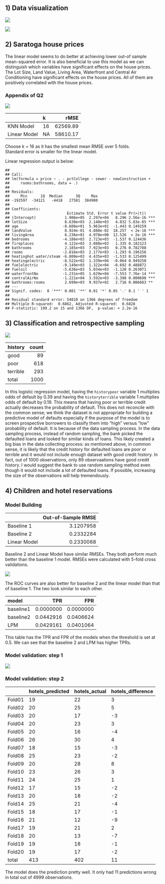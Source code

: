 ## 1) Data visualization

![](exercise_2_files/figure-markdown_github/unnamed-chunk-1-1.png)

![](exercise_2_files/figure-markdown_github/unnamed-chunk-2-1.png)

## 2) Saratoga house prices

The linear model seems to do better at achieving lower out-of sample
mean-squared error. It is also beneficial to use this model as we can
distinguish which variables have significant effects on the house
prices. The Lot Size, Land Value, Living Area, Waterfront and Central
Air Conditioning have significant effects on the house prices. All of
them are positively correlated with the house prices.

### Appendix of Q2

![](exercise_2_files/figure-markdown_github/unnamed-chunk-4-1.png)

|              | k   |     rMSE |
|:-------------|:----|---------:|
| KNN Model    | 16  | 62569.89 |
| Linear Model | NA  | 58610.17 |

Choose k = 16 as it has the smallest mean RMSE over 5 folds. <br>
Standard error is smaller for the linear model.

Linear regression output is below:

    ## 
    ## Call:
    ## lm(formula = price ~ . - pctCollege - sewer - newConstruction + 
    ##     rooms:bathrooms, data = .)
    ## 
    ## Residuals:
    ##     Min      1Q  Median      3Q     Max 
    ## -192597  -34121   -4418   27581  384900 
    ## 
    ## Coefficients:
    ##                          Estimate Std. Error t value Pr(>|t|)    
    ## (Intercept)             1.906e+05  2.297e+04   8.296 2.56e-16 ***
    ## lotSize                 8.630e+03  2.140e+03   4.032 5.83e-05 ***
    ## age                    -8.606e+01  5.963e+01  -1.443 0.149159    
    ## landValue               8.924e-01  4.888e-02  18.257  < 2e-16 ***
    ## livingArea              6.236e+01  4.978e+00  12.526  < 2e-16 ***
    ## bedrooms               -4.186e+03  2.723e+03  -1.537 0.124436    
    ## fireplaces              4.122e+03  3.088e+03   1.335 0.182123    
    ## bathrooms               2.185e+03  7.923e+03   0.276 0.782708    
    ## rooms                  -2.816e+03  2.177e+03  -1.293 0.196156    
    ## heatinghot water/steam -6.800e+03  4.435e+03  -1.533 0.125499    
    ## heatingelectric        -8.522e+02  1.339e+04  -0.064 0.949258    
    ## fuelelectric           -9.149e+03  1.322e+04  -0.692 0.488872    
    ## fueloil                -5.636e+03  5.034e+03  -1.120 0.263071    
    ## waterfrontNo           -1.231e+05  1.629e+04  -7.553 7.76e-14 ***
    ## centralAirNo           -1.221e+04  3.592e+03  -3.398 0.000698 ***
    ## bathrooms:rooms         2.699e+03  9.937e+02   2.716 0.006683 ** 
    ## ---
    ## Signif. codes:  0 '***' 0.001 '**' 0.01 '*' 0.05 '.' 0.1 ' ' 1
    ## 
    ## Residual standard error: 54810 on 1366 degrees of freedom
    ## Multiple R-squared:  0.6862, Adjusted R-squared:  0.6828 
    ## F-statistic: 199.2 on 15 and 1366 DF,  p-value: < 2.2e-16

## 3) Classification and retrospective sampling

![](exercise_2_files/figure-markdown_github/unnamed-chunk-6-1.png)

| history  | count |
|:---------|------:|
| good     |    89 |
| poor     |   618 |
| terrible |   293 |
| total    |  1000 |

In this logistic regression model, having the `historypoor` variable 1
multiplies odds of default by 0.39 and having the `historyterrible`
variable 1 multiplies odds of default by 0.19. This means that having
poor or terrible credit actually decreases the probability of default.
This does not reconcile with the common sense; we think the dataset is
not appropriate for building a predictive model of defaults especially
if the purpose of the model is to screen prospective borrowers to
classify them into “high” versus “low” probability of default. It is
because of the data sampling process. In the data sampling process,
instead of random sampling, the bank picked the defaulted loans and
looked for similar kinds of loans. This likely created a big bias in the
data collecting process: as mentioned above, in common sense, it is
likely that the credit history for defaulted loans are poor or terrible
and it would not include enough dataset with good credit history. In
fact, out of 1000 observations, only 89 observaations have good credit
history. I would suggest the bank to use random sampling method even
though it would not include a lot of defaulted loans. If possible,
increasing the size of the observations will help tremendously.

## 4) Children and hotel reservations

### Model Building

|              | Out-of-Sample RMSE |
|:-------------|-------------------:|
| Baseline 1   |          3.1207958 |
| Baseline 2   |          0.2332284 |
| Linear Model |          0.2330068 |

Baseline 2 and Linear Model have similar RMSEs. They both perform much
better than the baseline 1 model. RMSEs were calculated with 5-fold
cross validations.

![](exercise_2_files/figure-markdown_github/unnamed-chunk-9-1.png)

The ROC curves are also better for baseline 2 and the linear model than
that of baseline 1. The two look similar to each other.

| model     |       TPR |       FPR |
|:----------|----------:|----------:|
| baseline1 | 0.0000000 | 0.0000000 |
| baseline2 | 0.0442916 | 0.0406624 |
| LPM       | 0.0429161 | 0.0401064 |

This table has the TPR and FPR of the models when the threshold is set
at 0.5. We can see that the baseline 2 and LPM has higher TPRs.

### Model validation: step 1

![](exercise_2_files/figure-markdown_github/unnamed-chunk-11-1.png)

### Model validation: step 2

|        | hotels_predicted | hotels_actual | hotels_difference |
|:-------|:-----------------|:--------------|:------------------|
| Fold01 | 19               | 22            | 3                 |
| Fold02 | 20               | 25            | 5                 |
| Fold03 | 20               | 17            | -3                |
| Fold04 | 20               | 23            | 3                 |
| Fold05 | 20               | 16            | -4                |
| Fold06 | 26               | 30            | 4                 |
| Fold07 | 18               | 15            | -3                |
| Fold08 | 25               | 23            | -2                |
| Fold09 | 20               | 28            | 8                 |
| Fold10 | 23               | 26            | 3                 |
| Fold11 | 24               | 25            | 1                 |
| Fold12 | 17               | 15            | -2                |
| Fold13 | 20               | 18            | -2                |
| Fold14 | 25               | 21            | -4                |
| Fold15 | 18               | 17            | -1                |
| Fold16 | 21               | 12            | -9                |
| Fold17 | 19               | 21            | 2                 |
| Fold18 | 20               | 13            | -7                |
| Fold19 | 19               | 18            | -1                |
| Fold20 | 19               | 17            | -2                |
| total  | 413              | 402           | 11                |

The model does the prediction pretty well. It only had 11 predictions
wrong in total out of 4999 observations.
